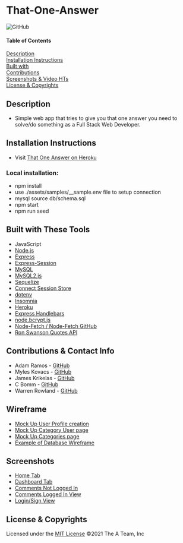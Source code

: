 # That-One-Answer
![GitHub](https://img.shields.io/badge/License-MIT-blue)

#### Table of Contents  
[Description](#description)<br>
[Installation Instructions](#installation-instructions)<br>
[Built with](#built-with-these-tools)<br>
[Contributions](#contributions--contact-info)<br>
[Screenshots & Video HTs](#screenshots--video-how-to)<br>
[License & Copyrights](#license--copyrights)<br>

## Description
* Simple web app that tries to give you that one answer you need to solve/do something as a Full Stack Web Developer.

## Installation Instructions
* Visit [That One Answer on Heroku](https://salty-spire-96574.herokuapp.com/)
### Local installation:
* npm install
* use ./assets/samples/__sample.env file to setup connection
* mysql source db/schema.sql
* npm start
* npm run seed
## Built with These Tools
* JavaScript
* [Node.js](https://nodejs.org/en/)
* [Express](https://www.npmjs.com/package/express)
* [Express-Session](https://www.npmjs.com/package/connect-session-sequelize)
* [MySQL](https://www.mysql.com/)
* [MySQL2.js](https://www.npmjs.com/package/mysql2)
* [Sequelize](https://www.npmjs.com/package/sequelize)
* [Connect Session Store](https://www.npmjs.com/package/connect-session-sequelize)
* [dotenv](https://www.npmjs.com/package/dotenv)
* [Insomnia](https://insomnia.rest/)
* [Heroku](https://dashboard.heroku.com/apps)
* [Express Handlebars](https://www.npmjs.com/package/express-handlebars)
* [node.bcrypt.js](https://www.npmjs.com/package/bcrypt)
* [Node-Fetch /](https://www.npmjs.com/package/node-fetch)[ Node-Fetch GitHub](https://github.com/node-fetch/node-fetch)
* [Ron Swanson Quotes API](https://github.com/jamesseanwright/ron-swanson-quotes#ron-swanson-quotes-api)

## Contributions & Contact Info
* Adam Ramos - [GitHub](https://github.com/AdamR-Work)
* Myles Kovacs - [GitHub](https://github.com/MylesKovacs)
* James Krikelas - [GitHub](https://github.com/jkrikelas)
* C Bomm - [GitHub](https://github.com/robomojo77)
* Warren Rowland - [GitHub](https://github.com/rolanduwxcc)

## Wireframe
* [Mock Up User Profile creation](wireframe/images/Webpage-User-profile-creation.png)
* [Mock Up Category User page](wireframe/images/Webpage-Category-User.png)
* [Mock Up Categories page](wireframe/images/Webpage-Categories.pgn)
* [Example of Database Wireframe](wireframe/images/dbwireframe.png)
  
## Screenshots
* [Home Tab](assets/images/HomeTab.png)
* [Dashboard Tab](assets/images/dashboardLoggedIn.png)
* [Comments Not Logged In](assets/images/CommentsViewNotLoggedIn.png)
* [Comments Logged In View](assets/images/AddingCommentLoggedInOption.png)
* [Login/Sign View](assets/images/loginSignupPage.png)

## License & Copyrights
Licensed under the [MIT License]('./LICENSE')
©️2021 The A Team, Inc
